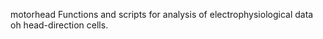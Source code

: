 motorhead
Functions and scripts for analysis of electrophysiological data oh head-direction cells. 
